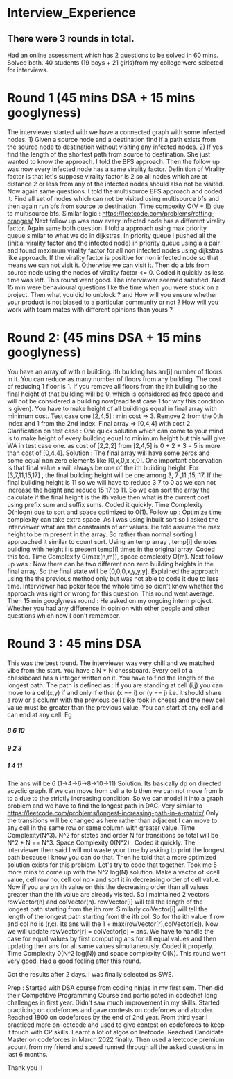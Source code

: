 # Interview_Experience

## There were 3 rounds in total.
Had an online assessment which has 2 questions to be solved in 60 mins. Solved both. 40 students (19 boys + 21 girls)from my college were selected for interviews.
# Round 1 (45 mins DSA + 15 mins googlyness)
The interviewer started with we have a connected graph with some infected nodes. 1) Given a source node and a destination find if a path exists from the source node to destination without visiting any infected nodes. 2) If yes find the length of the shortest path from source to destination. She just wanted to know the approach. I told the BFS approach.
Then the follow up was now every infected node has a same virality factor. Definition of Virality factor is that let's suppose virality factor is 2 so all nodes which are at distance 2 or less from any of the infected nodes should also not be visited. Now again same questions. I told the multisource BFS approach and coded it. Find all set of nodes which can not be visited using multisource bfs and then again run bfs from source to destination. Time compexity O(V + E) due to multisource bfs.
Similar logic : https://leetcode.com/problems/rotting-oranges/
Next follow up was now every infected node has a different virality factor. Again same both question. I told a approach using max priority queue similar to what we do in dijkstras. In priority queue I pushed all the {initial virality factor and the infected node} in priority queue using a a pair and found maximum virality factor for all non infected nodes using dijkstras like approach. If the virality factor is positive for non infected node so that means we can not visit it. Otherwise we can visit it. Then do a bfs from source node using the nodes of virality factor <= 0.
Coded it quickly as less time was left. This round went good. The interviewer seemed satisfied.
Next 15 min were behavioural questions like the time when you were stuck on a project. Then what you did to unblock ? and How will you ensure whether your product is not biased to a particular community or not ? How will you work with team mates with different opinions than yours ?







# Round 2: (45 mins DSA + 15 mins googlyness)
You have an array of with n building. ith building has arr[i] number of floors in it. You can reduce as many number of floors from any building. The cost of reducing 1 floor is 1. If you remove all floors from the ith building so the final height of that building will be 0, which is considered as free space and will not be considered a building now(read test case 1 for why this condition is given). You have to make height of all buildings equal in final array with minimum cost.
Test case one [2,4,5] : min cost => 3. Remove 2 from the 0th index and 1 from the 2nd index. Final array => [0,4,4] with cost 2.
Clarification on test case : One quick solution which can come to your mind is to make height of every building equal to minimum height but this will give WA in test case one. as cost of [2,2,2] from [2,4,5] is 0 + 2 + 3 = 5 is more than cost of [0,4,4].
Solution : The final array will have some zeros and some equal non zero elements like [0,x,0,x,x,0]. One important observation is that final value x will always be one of the ith building height. For [3,7,11,15,17] , the final building height will be one among 3, 7 ,11 ,15, 17. If the final building height is 11 so we will have to reduce 3 7 to 0 as we can not increase the height and reduce 15 17 to 11. So we can sort the array the calculate if the final height is the ith value then what is the current cost using prefix sum and suffix sums. Coded it quickly. Time Complexity O(nlogn) due to sort and space optimized to 0(1).
Follow up : Optimize time complexity can take extra space.
As I was using inbuilt sort so I asked the interviewer what are the constraints of arr values. He told assume the max height to be m present in the array. So rather than normal sorting I approached it similar to count sort. Using an temp array , temp[i] denotes building with height i is present temp[i] times in the original array. Coded this too. Time Complexity 0(max(n,m)), space complexity O(m).
Next follow up was :
Now there can be two different non zero building heights in the final array. So the final state will be [0,0,0,x,y,y,y]. Explained the approach using the the previous method only but was not able to code it due to less time. Interviewer had poker face the whole time so didn't knew whether the approach was right or wrong for this question. This round went average.
Then 15 min googlyness round : He asked on my ongoing intern project. Whether you had any difference in opinion with other people and other questions which now I don't remember.





# Round 3 : 45 mins DSA
This was the best round. The interviewer was very chill and we matched vibe from the start.
You have a N * N chessboard. Every cell of a chessboard has a integer written on it. You have to find the length of the longest path. The path is defined as : If you are standing at cell (i,j) you can move to a cell(x,y) if and only if either (x == i) or (y == j) i.e. it should share a row or a column with the previous cell (like rook in chess) and the new cell value must be greater than the previous value. You can start at any cell and can end at any cell.
Eg
##### 8 6 10
##### 9 2 3
##### 1 4 11

The ans will be 6 (1->4->6->8->10->11)
Solution. Its basically dp on directed acyclic graph. If we can move from cell a to b then we can not move from b to a due to the strictly increasing condition. So we can model it into a graph problem and we have to find the longest path in DAG.
Very similar to https://leetcode.com/problems/longest-increasing-path-in-a-matrix/ Only the transitions will be changed as here rather than adjacent I can move to any cell in the same row or same column with greater value. Time Complexity(N^3). N^2 for states and order N for transitions so total will be N^2 * N == N^3. Space Complexity 0(N^2) . Coded it quickly.
The interviewer then said I will not waste your time by asking to print the longest path because I know you can do that.
Then he told that a more optimized solution exists for this problem. Let's try to code that together.
Took me 5 more mins to come up with the N^2 log(N) solution. Make a vector of <cell value, cell row no, cell col no> and sort it in decreasing order of cell value. Now if you are on ith value on this the decreasing order than all values greater than the ith value are already visited. So i maintained 2 vectors rowVector(n) and colVector(n). rowVector[i] will tell the length of the longest path starting from the ith row. Similarly colVector[i] will tell the length of the longest path starting from the ith col. So for the ith value if row and col no is (r,c). Its ans will the 1 + max(rowVector[r],colVector[c]). Now we will update rowVector[r] = colVector[c] = ans. We have to handle the case for equal values by first computing ans for all equal values and then updating their ans for all same values simultaneously. Coded it properly. Time Complexity 0(N^2 log(N)) and space complexity O(N). This round went very good. Had a good feeling after this round.

Got the results after 2 days. I was finally selected as SWE.

Prep : Started with DSA course from coding ninjas in my first sem. Then did their Competitive Programming Course and participated in codechef long challenges in first year. Didn't saw much improvement in my skills. Started practicing on codeforces and gave contests on codeforces and atcoder. Reached 1800 on codeforces by the end of 2nd year. From third year I practiced more on leetcode and used to give contest on codeforces to keep it touch with CP skills. Learnt a lot of algos on leetcode. Reached Candidate Master on codeforces in March 2022 finally. Then used a leetcode premium acount from my friend and speed runned through all the asked questions in last 6 months.

Thank you !!
